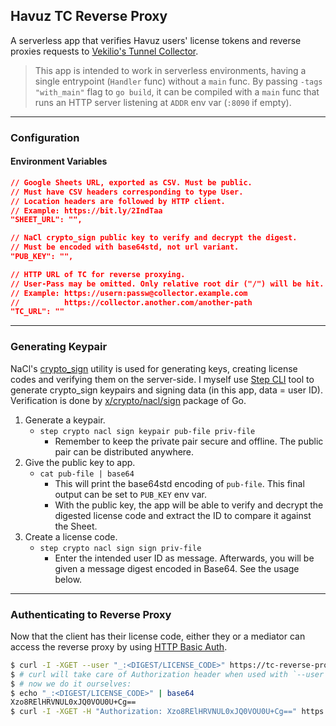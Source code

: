 ## Havuz TC Reverse Proxy

A serverless app that verifies Havuz users' license tokens and
reverse proxies requests to [Vekilio's Tunnel Collector](https://github.com/Vekilio/tunnel-collector).

> This app is intended to work in serverless environments, having a single entrypoint (`Handler` func) without a `main` func. By passing `-tags "with_main"` flag to `go build`, it can be compiled with a `main` func that runs an HTTP server listening at `ADDR` env var (`:8090` if empty).

---

### Configuration

#### Environment Variables

```json
// Google Sheets URL, exported as CSV. Must be public.
// Must have CSV headers corresponding to type User.
// Location headers are followed by HTTP client.
// Example: https://bit.ly/2IndTaa
"SHEET_URL": "",

// NaCl crypto_sign public key to verify and decrypt the digest.
// Must be encoded with base64std, not url variant.
"PUB_KEY": "",

// HTTP URL of TC for reverse proxying.
// User-Pass may be omitted. Only relative root dir ("/") will be hit.
// Example: https://usern:passw@collector.example.com
//          https://collector.another.com/another-path
"TC_URL": ""
```

---

### Generating Keypair

NaCl's [crypto_sign](https://nacl.cr.yp.to/sign.html) utility is used for generating keys, creating license codes and verifying them on the server-side. I myself use [Step CLI](https://github.com/smallstep/cli) tool to generate crypto_sign keypairs and signing data (in this app, data = user ID). Verification is done by [x/crypto/nacl/sign](https://godoc.org/golang.org/x/crypto/nacl/sign) package of Go.

1. Generate a keypair.
   - `step crypto nacl sign keypair pub-file priv-file`
     - Remember to keep the private pair secure and offline.
       The public pair can be distributed anywhere.
2. Give the public key to app.
   - `cat pub-file | base64`
     - This will print the base64std encoding of `pub-file`.
       This final output can be set to `PUB_KEY` env var.
     - With the public key, the app will be able to verify and
       decrypt the digested license code and extract the ID to
       compare it against the Sheet.
3. Create a license code.
   - `step crypto nacl sign sign priv-file`
     - Enter the intended user ID as message. Afterwards, you will be given a message digest encoded in Base64.
       See the usage below.

---

### Authenticating to Reverse Proxy

Now that the client has their license code, either they or a mediator can access the reverse proxy by using [HTTP Basic Auth](https://developer.mozilla.org/en-US/docs/Web/HTTP/Headers/Authorization).

```bash
$ curl -I -XGET --user "_:<DIGEST/LICENSE_CODE>" https://tc-reverse-proxy:8090
$ # curl will take care of Authorization header when used with `--user` flag.
$ # now we do it ourselves:
$ echo "_:<DIGEST/LICENSE_CODE>" | base64
Xzo8RElHRVNUL0xJQ0VOU0U+Cg==
$ curl -I -XGET -H "Authorization: Xzo8RElHRVNUL0xJQ0VOU0U+Cg==" https://tc-reverse-proxy:8090
```

